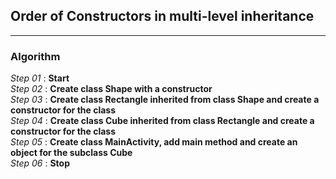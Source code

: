 ## Order of Constructors in multi-level inheritance
---
### Algorithm

*Step 01* : **Start**\
*Step 02* : **Create class Shape with a constructor**\
*Step 03* : **Create class Rectangle inherited from class Shape and create a constructor for the class**\
*Step 04* : **Create class Cube inherited from class Rectangle and create a constructor for the class**\
*Step 05* : **Create class MainActivity, add main method and create an object for the subclass Cube**\
*Step 06* : **Stop**

